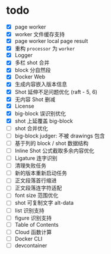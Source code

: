 # todo

- [x] page worker
- [x] worker 文件缓存支持
- [x] page worker local page result
- [x] 重构 `processor` 为 `worker`
- [x] Logger
- [x] 多栏 shot 合并
- [x] block 分自然段
- [x] Docker Web
- [x] 生成内容嵌入版本信息
- [x] Shot 延伸不足问题优化 (raft - 5, 6)
- [x] 无内容 Shot 删减
- [x] License
- [x] big-block 误识别优化
- [x] shot 上延覆盖 big-block
- [ ] shot 合并优化
- [ ] big-block judger: 不被 drawings 包含
- [ ] 基于列的 block / shot 数据结构
- [ ] Inline Shot 公式截取多余内容优化
- [ ] Ligature 连字识别
- [ ] 清理失败任务
- [ ] 新的版本重新启动任务
- [ ] 正文段落首行缩进
- [ ] 正文段落连字符适配
- [ ] font size 范围优化
- [ ] shot 可复制文字 alt-data
- [ ] list 识别支持
- [ ] figure 识别支持
- [ ] Table of Contents
- [ ] Cloud 函数计算
- [ ] Docker CLI
- [ ] devcontainer
